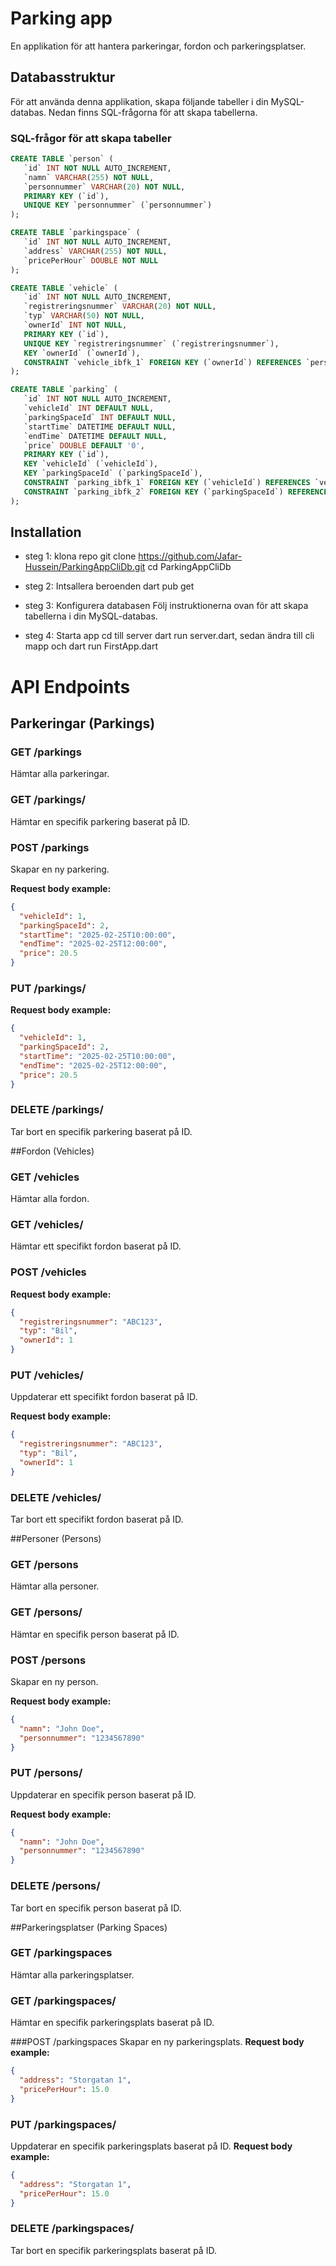 # Parking app

En applikation för att hantera parkeringar, fordon och parkeringsplatser.

## Databasstruktur

För att använda denna applikation, skapa följande tabeller i din MySQL-databas. Nedan finns SQL-frågorna för att skapa tabellerna.

### SQL-frågor för att skapa tabeller

```sql
CREATE TABLE `person` (
   `id` INT NOT NULL AUTO_INCREMENT,
   `namn` VARCHAR(255) NOT NULL,
   `personnummer` VARCHAR(20) NOT NULL,
   PRIMARY KEY (`id`),
   UNIQUE KEY `personnummer` (`personnummer`)
);

CREATE TABLE `parkingspace` (
   `id` INT NOT NULL AUTO_INCREMENT,
   `address` VARCHAR(255) NOT NULL,
   `pricePerHour` DOUBLE NOT NULL
);

CREATE TABLE `vehicle` (
   `id` INT NOT NULL AUTO_INCREMENT,
   `registreringsnummer` VARCHAR(20) NOT NULL,
   `typ` VARCHAR(50) NOT NULL,
   `ownerId` INT NOT NULL,
   PRIMARY KEY (`id`),
   UNIQUE KEY `registreringsnummer` (`registreringsnummer`),
   KEY `ownerId` (`ownerId`),
   CONSTRAINT `vehicle_ibfk_1` FOREIGN KEY (`ownerId`) REFERENCES `person` (`id`)
);

CREATE TABLE `parking` (
   `id` INT NOT NULL AUTO_INCREMENT,
   `vehicleId` INT DEFAULT NULL,
   `parkingSpaceId` INT DEFAULT NULL,
   `startTime` DATETIME DEFAULT NULL,
   `endTime` DATETIME DEFAULT NULL,
   `price` DOUBLE DEFAULT '0',
   PRIMARY KEY (`id`),
   KEY `vehicleId` (`vehicleId`),
   KEY `parkingSpaceId` (`parkingSpaceId`),
   CONSTRAINT `parking_ibfk_1` FOREIGN KEY (`vehicleId`) REFERENCES `vehicle` (`id`),
   CONSTRAINT `parking_ibfk_2` FOREIGN KEY (`parkingSpaceId`) REFERENCES `parkingspace` (`id`)
);
```

## Installation

- steg 1: klona repo
git clone https://github.com/Jafar-Hussein/ParkingAppCliDb.git
cd ParkingAppCliDb

- steg 2: Intsallera beroenden
dart pub get

- steg 3: Konfigurera databasen
Följ instruktionerna ovan för att skapa tabellerna i din MySQL-databas.

- steg 4: Starta app
cd till server dart run server.dart, sedan ändra till cli mapp och dart run FirstApp.dart

# API Endpoints

## Parkeringar (Parkings)

### GET /parkings
Hämtar alla parkeringar.

### GET /parkings/<id>
Hämtar en specifik parkering baserat på ID.

### POST /parkings
Skapar en ny parkering.

**Request body example:**
```json
{
  "vehicleId": 1,
  "parkingSpaceId": 2,
  "startTime": "2025-02-25T10:00:00",
  "endTime": "2025-02-25T12:00:00",
  "price": 20.5
}
```
### PUT /parkings/<id>

**Request body example:**
```json
{
  "vehicleId": 1,
  "parkingSpaceId": 2,
  "startTime": "2025-02-25T10:00:00",
  "endTime": "2025-02-25T12:00:00",
  "price": 20.5
}
```
### DELETE /parkings/<id>
Tar bort en specifik parkering baserat på ID.

##Fordon (Vehicles)

### GET /vehicles
Hämtar alla fordon.

### GET /vehicles/<id>
Hämtar ett specifikt fordon baserat på ID.

### POST /vehicles

**Request body example:**

```json
{
  "registreringsnummer": "ABC123",
  "typ": "Bil",
  "ownerId": 1
}

```

### PUT /vehicles/<id>
Uppdaterar ett specifikt fordon baserat på ID.

**Request body example:**

```json
{
  "registreringsnummer": "ABC123",
  "typ": "Bil",
  "ownerId": 1
}

```

### DELETE /vehicles/<id>
Tar bort ett specifikt fordon baserat på ID.

##Personer (Persons)

### GET /persons
Hämtar alla personer.

### GET /persons/<id>
Hämtar en specifik person baserat på ID.

### POST /persons
Skapar en ny person.

**Request body example:**

```json
{
  "namn": "John Doe",
  "personnummer": "1234567890"
}


```

### PUT /persons/<id>
Uppdaterar en specifik person baserat på ID.

**Request body example:**
```json
{
  "namn": "John Doe",
  "personnummer": "1234567890"
}
```

### DELETE /persons/<id>
Tar bort en specifik person baserat på ID.

##Parkeringsplatser (Parking Spaces)

### GET /parkingspaces
Hämtar alla parkeringsplatser.

### GET /parkingspaces/<id>
Hämtar en specifik parkeringsplats baserat på ID.

###POST /parkingspaces
Skapar en ny parkeringsplats.
**Request body example:**
```json
{
  "address": "Storgatan 1",
  "pricePerHour": 15.0
}

```

### PUT /parkingspaces/<id>
Uppdaterar en specifik parkeringsplats baserat på ID.
**Request body example:**
```json
{
  "address": "Storgatan 1",
  "pricePerHour": 15.0
}
```

### DELETE /parkingspaces/<id>
Tar bort en specifik parkeringsplats baserat på ID.
